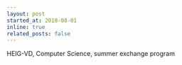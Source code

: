 ```yaml
---
layout: post
started_at: 2018-08-01
inline: true
related_posts: false
---
```


HEIG-VD, Computer Science, summer exchange program<br/>

